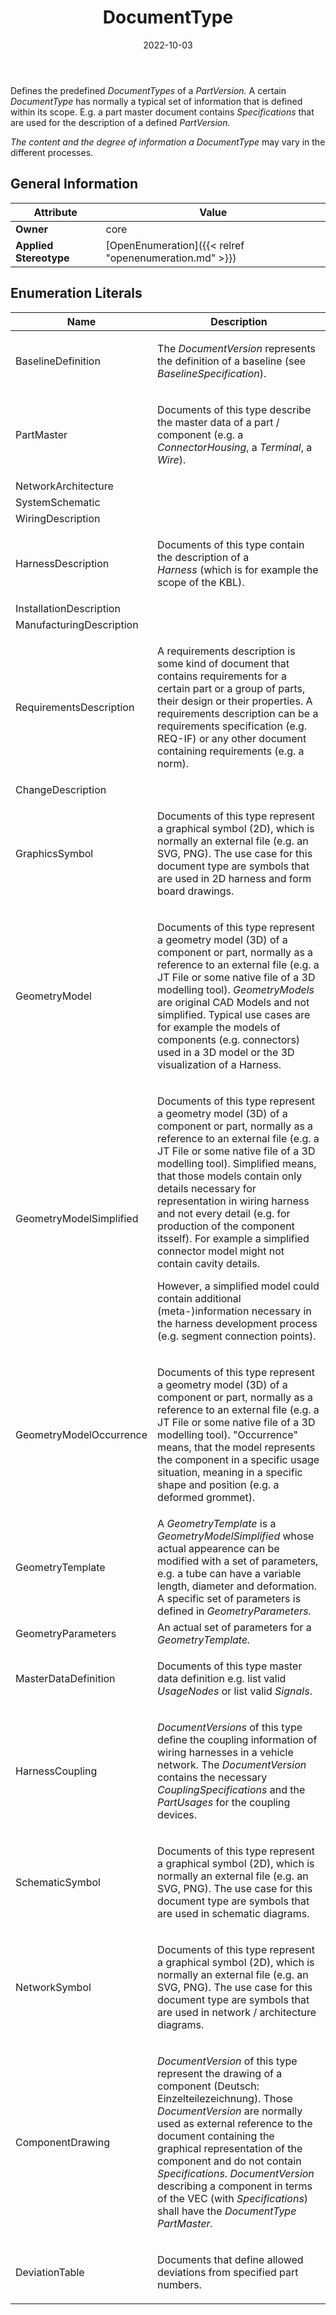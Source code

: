 ﻿---
title: DocumentType
toc: false
type: specs
date: "2022-10-03"
draft: false
specification: VEC
version: 2.0.1
documentType: "Recommendation"
elementType: Class
classes:
  - DocumentType
menu_name: vec-2.0.1
---
<p> Defines the predefined <i>DocumentTypes</i> of a <i>PartVersion.</i> A certain <i>DocumentType </i>has normally a typical set of information that is defined within its scope. E.g. a part master document contains <i>Specifications</i> that are used for the description of a defined <i>PartVersion.</i>     </p>      <p> <i>The content and the degree of information a DocumentType</i> may vary in the different processes.       </p>

## General Information

| Attribute               | Value |
|-------------------------|-------|
| **Owner**               | core |
| **Applied Stereotype**  | [OpenEnumeration]({{< relref "openenumeration.md" >}})<br/>  |

## Enumeration Literals
| Name          | **Description** |
|---------------|-----------------|
| BaselineDefinition | <p> The <i>DocumentVersion </i>represents the definition of a baseline (see <i>BaselineSpecification</i>).      </p> |
| PartMaster | <p> Documents of this type describe the master data of a part / component (e.g. a <i>ConnectorHousing</i>, a&#160;<i>Terminal</i>, a <i>Wire</i>).      </p> |
| NetworkArchitecture |  |
| SystemSchematic |  |
| WiringDescription |  |
| HarnessDescription | <p> Documents of this type contain the description of a <i>Harness&#160;</i>(which is for example the scope of the KBL).      </p> |
| InstallationDescription |  |
| ManufacturingDescription |  |
| RequirementsDescription | <p> A requirements description is some kind of document that contains requirements for a certain part or a group of parts, their design or their properties. A requirements description can be a requirements specification (e.g. REQ-IF) or any other document containing requirements (e.g. a norm).      </p> |
| ChangeDescription |  |
| GraphicsSymbol | <p> Documents of this type represent a graphical symbol (2D), which is normally an external file (e.g. an SVG, PNG). The use case for this document type are symbols that are used in 2D&#160;harness and form board drawings.      </p> |
| GeometryModel | <p> Documents of this type represent a geometry model (3D) of a component or part, normally as a reference to an external file (e.g. a JT&#160;File or some native file of a 3D modelling tool). <i>GeometryModels</i> are original CAD Models and not simplified. Typical use cases are for example the models of components (e.g. connectors) used in a 3D model or the 3D visualization of a Harness.      </p> |
| GeometryModelSimplified | <p> Documents of this type represent a geometry model (3D) of a component or part, normally as a reference to an external file (e.g. a JT&#160;File or some native file of a 3D modelling tool). Simplified means, that those models contain only details necessary for representation in wiring harness and not every detail (e.g. for production of the component itsself). For example a simplified connector model might not contain cavity details.      </p>      <p> However, a simplified model could contain additional (meta-)information necessary in the harness development process (e.g. segment connection points).      </p> |
| GeometryModelOccurrence | <p> Documents of this type represent a geometry model (3D) of a component or part, normally as a reference to an external file (e.g. a JT&#160;File or some native file of a 3D modelling tool). &quot;Occurrence&quot; means, that the model represents the component in a specific usage situation, meaning in a specific shape and position&#160;(e.g. a deformed grommet).      </p> |
| GeometryTemplate | A <i>GeometryTemplate</i> is a <i>GeometryModelSimplified</i> whose actual appearence can be modified with a set of parameters, e.g. a tube can have a variable length, diameter and deformation. A specific set of parameters is defined in <i>GeometryParameters.</i> |
| GeometryParameters | An actual set of parameters for a <i>GeometryTemplate.</i> |
| MasterDataDefinition | <p> Documents of this type master data definition e.g. list valid <i>UsageNodes</i> or list valid <i>Signals</i>.      </p> |
| HarnessCoupling | <p> <i>DocumentVersions </i>of this type define the coupling information of wiring harnesses in a vehicle network. The <i>DocumentVersion </i>contains the necessary <i>CouplingSpecifications </i>and the <i>PartUsages </i>for the coupling devices.      </p> |
| SchematicSymbol | <p> Documents of this type represent a graphical symbol (2D), which is normally an external file (e.g. an SVG, PNG). The use case for this document type are symbols that are used in schematic diagrams.      </p> |
| NetworkSymbol | <p> Documents of this type represent a graphical symbol (2D), which is normally an external file (e.g. an SVG, PNG). The use case for this document type are symbols that are used in network /&#160;architecture diagrams.      </p> |
| ComponentDrawing | <p> <i>DocumentVersion </i>of this type represent the drawing of a component (Deutsch: Einzelteilezeichnung). Those <i>DocumentVersion </i>are normally used as external reference to the document containing the graphical representation of the component and do not contain <i>Specifications</i>. <i>DocumentVersion</i> describing a component in terms of the VEC&#160;(with <i>Specifications</i>) shall have the <i>DocumentType</i> <i>PartMaster.</i>      </p> |
| DeviationTable | <p> Documents that define allowed deviations from specified part numbers.      </p> |
